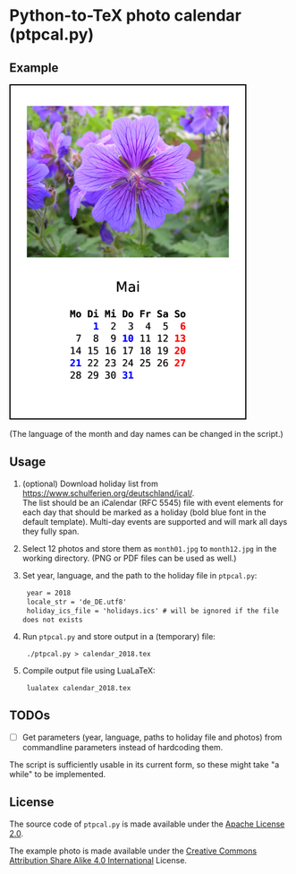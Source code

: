 Python-to-TeX photo calendar (ptpcal.py)
========================================

Example
-------

![Example calendar sheet: May 2018](calendar_2018_05.png)

(The language of the month and day names can be changed in the script.)

Usage
-----

1. (optional) Download holiday list from
   https://www.schulferien.org/deutschland/ical/.  
   The list should be an iCalendar (RFC 5545) file with event elements for each
   day that should be marked as a holiday (bold blue font in the default
   template). Multi-day events are supported and will mark all days they fully
   span.

2. Select 12 photos and store them as `month01.jpg` to `month12.jpg` in the
   working directory. (PNG or PDF files can be used as well.)

3. Set year, language, and the path to the holiday file in `ptpcal.py`:

        year = 2018
        locale_str = 'de_DE.utf8'
        holiday_ics_file = 'holidays.ics' # will be ignored if the file does not exists

4. Run `ptpcal.py` and store output in a (temporary) file:

        ./ptpcal.py > calendar_2018.tex

5. Compile output file using LuaLaTeX:

        lualatex calendar_2018.tex

TODOs
-----

- [ ] Get parameters (year, language, paths to holiday file and photos) from
  commandline parameters instead of hardcoding them.

The script is sufficiently usable in its current form, so these might take "a
while" to be implemented.

License
-------

The source code of `ptpcal.py` is made available under the [Apache License
2.0](https://www.apache.org/licenses/LICENSE-2.0.html).

The example photo is made available under the [Creative Commons Attribution
Share Alike 4.0 International](https://creativecommons.org/licenses/by-sa/4.0/)
License.
